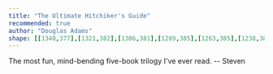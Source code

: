 ```yaml
---
title: "The Ultimate Hitchiker's Guide"
recommended: true
author: "Douglas Adams"
shape: [[1340,377],[1321,382],[1306,381],[1289,385],[1263,385],[1238,387],[1226,386],[1220,388],[1186,387],[1181,389],[1147,388],[1142,390],[1120,389],[1116,392],[1115,396],[1115,407],[1120,424],[1118,512],[1119,543],[1121,549],[1121,569],[1123,580],[1122,762],[1123,861],[1125,901],[1124,927],[1126,974],[1127,1072],[1131,1138],[1130,1161],[1133,1343],[1132,1361],[1135,1429],[1135,1475],[1137,1492],[1136,1518],[1138,1569],[1138,1641],[1143,1672],[1140,1687],[1140,1724],[1142,1754],[1146,1766],[1156,1774],[1162,1776],[1179,1779],[1198,1778],[1222,1783],[1256,1782],[1266,1784],[1323,1784],[1336,1782],[1351,1782],[1372,1777],[1394,1777],[1417,1770],[1426,1765],[1433,1757],[1436,1745],[1435,1724],[1437,1718],[1438,1692],[1441,1526],[1440,1433],[1442,1427],[1443,1375],[1442,1275],[1444,1268],[1444,1178],[1446,1170],[1445,1096],[1447,1073],[1447,906],[1449,894],[1449,793],[1453,702],[1453,506],[1454,493],[1456,487],[1456,457],[1453,442],[1453,425],[1455,414],[1450,404],[1452,398],[1451,396],[1441,397],[1432,395],[1411,388],[1404,383],[1394,382],[1386,378],[1370,379],[1363,377],[1352,377]]
---
```


The most fun, mind-bending five-book trilogy I've ever read. -- Steven
